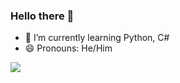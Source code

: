 ### Hello there 👋

- 🌱 I’m currently learning Python, C#
- 😄 Pronouns: He/Him
 <img src="https://github-readme-stats.vercel.app/api?username=R3ndrex&theme=deffault&show_icons=true">
<!--
**R3ndrex/R3ndrex** is a ✨ _special_ ✨ repository because its `README.md` (this file) appears on your GitHub profile.

Here are some ideas to get you started:

- 🔭 I’m currently working on ...
- 👯 I’m looking to collaborate on ...
- 🤔 I’m looking for help with ...
- 💬 Ask me about ...
- 📫 How to reach me: ...
- ⚡ Fun fact: ...
-->
